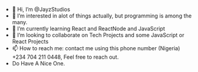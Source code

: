 - 👋 Hi, I’m @JayzStudios
- 👀 I’m interested in alot of things actually, but programming is among the many. 
- 🌱 I’m currently learning React and ReactNode and JavaScript
- 💞️ I’m looking to collaborate on Tech Projects and some JavaScript or React Projects
- 📫 How to reach me: contact me using this phone number (Nigeria) +234 704 211 0448, Feel free to reach out.
- Do Have A Nice One.

<!---
JayzStudios/JayzStudios is a ✨ special ✨ repository because its `README.md` (this file) appears on your GitHub profile.
You can click the Preview link to take a look at your changes.
--->
